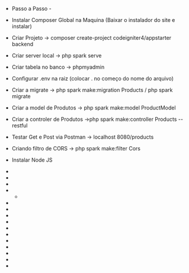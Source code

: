 - Passo a Passo -


- Instalar Composer Global na Maquina (Baixar o instalador do site e instalar)
- Criar Projeto -> composer create-project codeigniter4/appstarter backend
- Criar server local -> php spark serve
- Criar tabela no banco -> phpmyadmin
- Configurar .env na raiz (colocar . no começo do nome do arquivo)
- Criar a migrate -> php spark make:migration Products /  php spark migrate
- Criar a model de Produtos -> php spark make:model ProductModel
- Criar a controler de Produtos ->php spark make:controller Products --restful
- Testar Get e Post via Postman -> localhost 8080/products
- Criando filtro de CORS -> php spark make:filter Cors
- Instalar Node JS
- 
- 
- 
- - 
- 
- 
- 
- 
- 
- 
- 
- 
- 
- 
- 